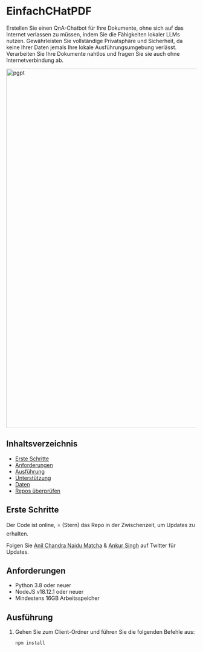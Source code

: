 # EinfachCHatPDF

Erstellen Sie einen QnA-Chatbot für Ihre Dokumente, ohne sich auf das Internet verlassen zu müssen, indem Sie die Fähigkeiten lokaler LLMs nutzen. Gewährleisten Sie vollständige Privatsphäre und Sicherheit, da keine Ihrer Daten jemals Ihre lokale Ausführungsumgebung verlässt. Verarbeiten Sie Ihre Dokumente nahtlos und fragen Sie sie auch ohne Internetverbindung ab. 

<img width="948" alt="pgpt" src="https://github.com/SamurAIGPT/privateGPT/assets/4326215/76e24cd4-a890-4253-bb87-098c4f1328fd">

## Inhaltsverzeichnis

* [Erste Schritte](#erste-schritte)
* [Anforderungen](#anforderungen)
* [Ausführung](#ausführung)
* [Unterstützung](#unterstützung)
* [Daten](#daten)
* [Repos überprüfen](#repos-überprüfen)

## Erste Schritte

Der Code ist online, ⭐ (Stern) das Repo in der Zwischenzeit, um Updates zu erhalten.

Folgen Sie [Anil Chandra Naidu Matcha](https://twitter.com/matchaman11) & [Ankur Singh](https://twitter.com/ankur_maker) auf Twitter für Updates.

## Anforderungen

* Python 3.8 oder neuer
* NodeJS v18.12.1 oder neuer
* Mindestens 16GB Arbeitsspeicher

## Ausführung

1. Gehen Sie zum Client-Ordner und führen Sie die folgenden Befehle aus:

   ```shell
   npm install   

